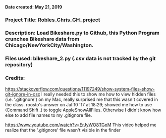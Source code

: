 #### Date created: May 21, 2019

### Project Title: Robles_Chris_GH_project

### Description: Load Bikeshare.py to Github, this Python Program crunches Bikeshare data from Chicago/NewYorkCity/Washington.

### Files used: bikeshare_2.py (.csv data is not tracked by the git repository)

### Credits:
 https://stackoverflow.com/questions/11197249/show-system-files-show-git-ignore-in-osx I really needed this to show me how to view hidden files (i.e. '.gitignore') on my Mac, really surprised me that this wasn't covered in the class. roosto's answer on Jul 10 '17 at 18:29; showed me how to use (Command Shift .) to toggle AppleShowAllFiles. Otherwise I didn't know how else to add file names to my .gitignore file.

 https://www.youtube.com/watch?v=ErJyWO8TGoM This video helped me realize that the '.gitignore' file wasn't visible in the finder
